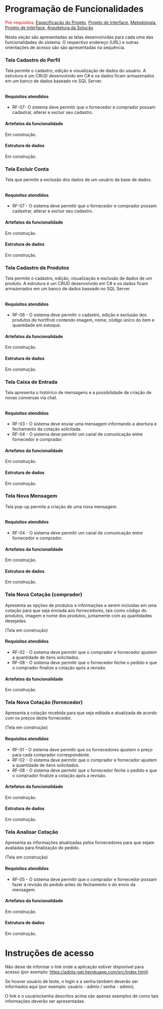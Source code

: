 # Programação de Funcionalidades

<span style="color:red">Pré-requisitos: <a href="2-Especificação do Projeto.md"> Especificação do Projeto</a></span>, <a href="3-Projeto de Interface.md"> Projeto de Interface</a>, <a href="4-Metodologia.md"> Metodologia</a>, <a href="3-Projeto de Interface.md"> Projeto de Interface</a>, <a href="5-Arquitetura da Solução.md"> Arquitetura da Solução</a>

Nesta seção são apresentadas as telas desenvolvidas para cada uma das funcionalidades do sistema. O respectivo endereço (URL) e outras orientações de acesso são são apresentadas na sequência.

### Tela Cadastro do Perfil

Tela permite o cadastro, edição e visualização de dados do usuário. A estrutura é um CRUD desenvolvido em C# e os dados ficam armazenados em um banco de dados baseado no SQL Server. 

<img src="/docs/img/tela-cadastro-perfil.jpg" alt="">

#### Requisitos atendidos
* RF-07- O sistema deve permitir que o fornecedor e comprador possam cadastrar, alterar e excluir seu cadastro.

#### Artefatos da funcionalidade
Em construção.

#### Estrutura de dados 
Em construção. 

### Tela Excluir Conta 

Tela que permite a exclusão dos dados de um usuário da base de dados. 

<img src="/docs/img/tela-excluir-perfil.jpg" alt="">

#### Requisitos atendidos
* RF-07 - O sistema deve permitir que o fornecedor e comprador possam cadastrar, alterar e excluir seu cadastro.

#### Artefatos da funcionalidade
Em construção.

#### Estrutura de dados 
Em construção. 

### Tela Cadastro de Produtos

Tela permite o cadastro, edição, visualização e exclusão de dados de um produto. A estrutura é um CRUD desenvolvido em C# e os dados ficam armazenados em um banco de dados baseado no SQL Server.

<img src="/docs/img/tela-cadastro-produto.jpg" alt="">

#### Requisitos atendidos
* RF-06 - O sistema deve permitir o cadastro, edição e exclusão dos produtos de hortifruti contendo imagem, nome, código único do item e quantidade em estoque.

#### Artefatos da funcionalidade 
Em construção.

#### Estrutura de dados
Em construção.

### Tela Caixa de Entrada

Tela apresenta o histórico de mensagens e a possibilidade de criação de novas conversas via chat.

<img src="/docs/img/tela-caixa-entrada.jpg" alt="">

#### Requisitos atendidos
* RF-03 - O sistema deve enviar uma mensagem informando a abertura e fechamento da cotação solicitada.
* RF-04 - O sistema deve permitir um canal de comunicação entre fornecedor e comprador.

#### Artefatos da funcionalidade
Em construção.

#### Estrutura de dados 
Em construção.

### Tela Nova Mensagem

Tela pop-up permite a criação de uma nova mensagem. 

<img src="/docs/img/tela-mensagem.jpg" alt="">

#### Requisitos atendidos
* RF-04 - O sistema deve permitir um canal de comunicação entre fornecedor e comprador.

#### Artefatos da funcionalidade
Em construção.

#### Estrutura de dados
Em construção. 

### Tela Nova Cotação (comprador)

Apresenta as opções de produtos e informações a serem incluidas em uma cotação para que seja enviada aos fornecedores, tais como código do produtos, imagem e nome dos produtos, juntamente com as quantidades desejadas.

(Tela em construção)

#### Requisitos atendidos
* RF-02 - O sistema deve permitir que o comprador e fornecedor ajustem a quantidade de itens solicitados.
* RF-08 - O sistema deve permitir que o fornecedor feche o pedido e que o comprador finalize a cotação após a revisão.
  
#### Artefatos da funcionalidade
Em construção.

### Tela Nova Cotação (fornecedor) 

Apresenta a cotação recebida para que seja editada e atualizada de acordo com os preços deste fornecedor. 

(Tela em construção)

#### Requisitos atendidos
* RF-01 - O sistema deve permitir que os fornecedores ajustem o preço para cada comprador correspondente.
* RF-02 - O sistema deve permitir que o comprador e fornecedor ajustem a quantidade de itens solicitados.
* RF-08 - O sistema deve permitir que o fornecedor feche o pedido e que o comprador finalize a cotação após a revisão.

#### Artefatos da funcionalidade
Em construção.

#### Estrutura de dados
Em construção.

### Tela Analisar Cotação

Apresenta as informações atualizadas pelos fornecedores para que sejam avaliadas para finalização do pedido.

(Tela em construção)

#### Requisitos atendidos
* RF-05 - O sistema deve permitir que o comprador e fornecedor possam fazer a revisão do pedido antes do fechamento e do envio da mensagem.

#### Artefatos da funcionalidade
Em construção.

#### Estrutura de dados
Em construção.



# Instruções de acesso

Não deixe de informar o link onde a aplicação estiver disponível para acesso (por exemplo: https://adota-pet.herokuapp.com/src/index.html).

Se houver usuário de teste, o login e a senha também deverão ser informados aqui (por exemplo: usuário - admin / senha - admin).

O link e o usuário/senha descritos acima são apenas exemplos de como tais informações deverão ser apresentadas.
